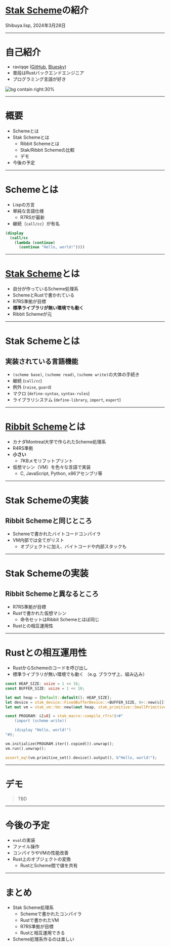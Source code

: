# [Stak Scheme][stak]の紹介

Shibuya.lisp, 2024年3月28日

---

# 自己紹介

- raviqqe ([GitHub](https://github.com/raviqqe), [Bluesky](https://bsky.app/profile/raviqqe.bsky.social))
- 普段はRustバックエンドエンジニア
- プログラミング言語が好き

![bg contain right:30%](https://raviqqe.com/icon.svg)

---

# 概要

- Schemeとは
- Stak Schemeとは
  - Ribbit Schemeとは
  - Stak/Ribbit Schemeの比較
  - デモ
- 今後の予定

---

# Schemeとは

- Lispの方言
- 単純な言語仕様
  - R7RSが最新
- 継続（`call/cc`）が有名

```scheme
(display
  (call/cc
    (lambda (continue)
      (continue "Hello, world!"))))
```

---

# [Stak Scheme][stak]とは

- 自分が作っているScheme処理系
- SchemeとRustで書かれている
- R7RS準拠が目標
- **標準ライブラリが無い環境でも動く**
- Ribbit Schemeが元

---

# Stak Schemeとは

## 実装されている言語機能

- `(scheme base)`, `(scheme read)`, `(scheme write)`の大体の手続き
- 継続 (`call/cc`)
- 例外 (`raise`, `guard`)
- マクロ (`define-syntax`, `syntax-rules`)
- ライブラリシステム (`define-library`, `import`, `export`)

---

# [Ribbit Scheme][ribbit]とは

- カナダMontreal大学で作られたScheme処理系
- R4RS準拠
- **小さい**
  - 7KBメモリフットプリント
- 仮想マシン（VM）を色々な言語で実装
  - C, JavaScript, Python, x86アセンブリ等

---

# Stak Schemeの実装

## Ribbit Schemeと同じところ

- Schemeで書かれたバイトコードコンパイラ
- VM内部では全てがリスト
  - オブジェクトに加え、バイトコードや内部スタックも

---

# Stak Schemeの実装

## Ribbit Schemeと異なるところ

- R7RS準拠が目標
- Rustで書かれた仮想マシン
  - 命令セットはRibbit Schemeとほぼ同じ
- Rustとの相互運用性

---

# Rustとの相互運用性

- RustからSchemeのコードを呼び出し
- 標準ライブラリが無い環境でも動く （e.g. ブラウザ上、組み込み）

```rust
const HEAP_SIZE: usize = 1 << 16;
const BUFFER_SIZE: usize = 1 << 10;

let mut heap = [Default::default(); HEAP_SIZE];
let device = stak_device::FixedBufferDevice::<BUFFER_SIZE, 0>::new(&[]);
let mut vm = stak_vm::Vm::new(&mut heap, stak_primitive::SmallPrimitiveSet::new(device)).unwrap();

const PROGRAM: &[u8] = stak_macro::compile_r7rs!(r#"
    (import (scheme write))

    (display "Hello, world!")
"#);

vm.initialize(PROGRAM.iter().copied()).unwrap();
vm.run().unwrap();

assert_eq!(vm.primitive_set().device().output(), b"Hello, world!");
```

---

# デモ

> TBD

---

# 今後の予定

- `eval`の実装
- ファイル操作
- コンパイラやVMの性能改善
- Rust上のオブジェクトの変換
  - RustとScheme間で値を共有

---

# まとめ

- Stak Scheme処理系
  - Schemeで書かれたコンパイラ
  - Rustで書かれたVM
  - R7RS準拠が目標
  - Rustと相互運用できる
- Scheme処理系作るのは楽しい

[stak]: https://raviqqe.com/stak/
[ribbit]: https://arxiv.org/abs/2310.13589
